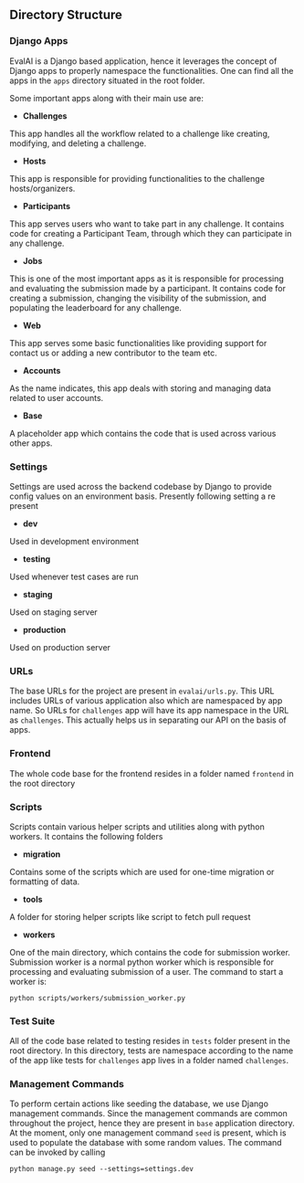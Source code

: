 ## Directory Structure

### Django Apps

EvalAI is a Django based application, hence it leverages the concept of Django apps to properly namespace the functionalities. One can find all the apps in the `apps` directory situated in the root folder.

Some important apps along with their main use are:

* **Challenges**

This app handles all the workflow related to a challenge like creating, modifying, and deleting a challenge.

* **Hosts**

This app is responsible for providing functionalities to the challenge hosts/organizers.

* **Participants**

This app serves users who want to take part in any challenge. It contains code for creating a Participant Team, through which they can participate in any challenge.

* **Jobs**

This is one of the most important apps as it is responsible for processing and evaluating the submission made by a participant. It contains code for creating a submission, changing the visibility of the submission, and populating the leaderboard for any challenge.

* **Web**

This app serves some basic functionalities like providing support for contact us or adding a new contributor to the team etc.

* **Accounts**

As the name indicates, this app deals with storing and managing data related to user accounts.

* **Base**

A placeholder app which contains the code that is used across various other apps.


### Settings

Settings are used across the backend codebase by Django to provide config values on an environment basis. Presently following setting a re present

* **dev**

Used in development environment

* **testing**

Used whenever test cases are run

* **staging**

Used on staging server

* **production**

Used on production server

### URLs

The base URLs for the project are present in `evalai/urls.py`. This URL includes URLs of various application also which are namespaced by app name. So URLs for `challenges` app will have its app namespace in the URL as `challenges`. This actually helps us in separating our API on the basis of apps.


### Frontend

The whole code base for the frontend resides in a folder named `frontend` in the root directory


### Scripts

Scripts contain various helper scripts and utilities along with python workers. It contains the following folders

* **migration**

Contains some of the scripts which are used for one-time migration or formatting of data.

* **tools**

A folder for storing helper scripts like script to fetch pull request

* **workers**

One of the main directory, which contains the code for submission worker. Submission worker is a normal python worker which is responsible for processing and evaluating submission of a user. The command to start a worker is:

```
python scripts/workers/submission_worker.py
```

### Test Suite

All of the code base related to testing resides in `tests` folder present in the root directory. In this directory, tests are namespace according to the name of the app like tests for `challenges` app lives in a folder named `challenges`.

### Management Commands

To perform certain actions like seeding the database, we use Django management commands. Since the management commands are common throughout the project, hence they are present in `base` application directory. At the moment, only one management command `seed` is present, which is used to populate the database with some random values. The command can be invoked by calling

```
python manage.py seed --settings=settings.dev
```
